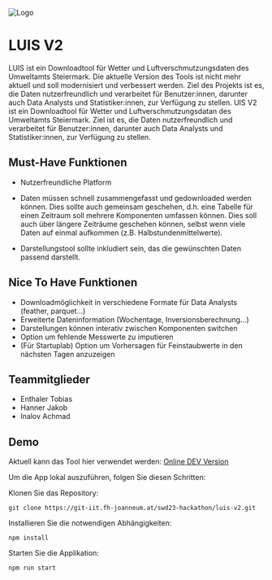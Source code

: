 ![Logo](https://git-iit.fh-joanneum.at/swd23-hackathon/luis-v2/-/raw/main/src/assets/logo/LuisV2Logo.png)

# LUIS V2

LUIS ist ein Downloadtool für Wetter und Luftverschmutzungsdaten des Umweltamts Steiermark. Die aktuelle Version des Tools ist nicht mehr aktuell und soll modernisiert und verbessert werden. Ziel des Projekts ist es, die Daten nutzerfreundlich und verarbeitet für Benutzer:innen, darunter auch Data Analysts und Statistiker:innen, zur Verfügung zu stellen. UIS V2 ist ein Downloadtool für Wetter und Luftverschmutzungsdatan des Umweltamts Steiermark. Ziel ist es, die Daten nutzerfreundlich und verarbeitet für Benutzer:innen, darunter auch Data Analysts und Statistiker:innen, zur Verfügung zu stellen.

## Must-Have Funktionen

- Nutzerfreundliche Platform
- Daten müssen schnell zusammengefasst und gedownloaded werden können. Dies sollte auch gemeinsam geschehen, d.h. eine Tabelle für einen Zeitraum soll
mehrere Komponenten umfassen können. Dies soll auch über längere Zeiträume geschehen
können, selbst wenn viele Daten auf einmal aufkommen (z.B. Halbstundenmittelwerte).

- Darstellungstool sollte inkludiert sein, das die gewünschten Daten passend
darstellt.

## Nice To Have Funktionen

- Downloadmöglichkeit in verschiedene Formate für Data Analysts (feather, parquet…) 
- Erweiterte Dateninformation (Wochentage, Inversionsberechnung…)
- Darstellungen können interativ zwischen Komponenten switchen
- Option um fehlende Messwerte zu imputieren
- (Für Startuplab) Option um Vorhersagen für Feinstaubwerte in den nächsten Tagen anzuzeigen

## Teammitglieder
- Enthaler Tobias
- Hanner Jakob
- Inalov Achmad


## Demo

Aktuell kann das Tool hier verwendet werden:
[Online DEV Version](https://luis-v2.projects.enthaler.dev/)


Um die App lokal auszuführen, folgen Sie diesen Schritten:

Klonen Sie das Repository:
```
git clone https://git-iit.fh-joanneum.at/swd23-hackathon/luis-v2.git
```

Installieren Sie die notwendigen Abhängigkeiten:
```
npm install
```
Starten Sie die Applikation:
```
npm run start
```
